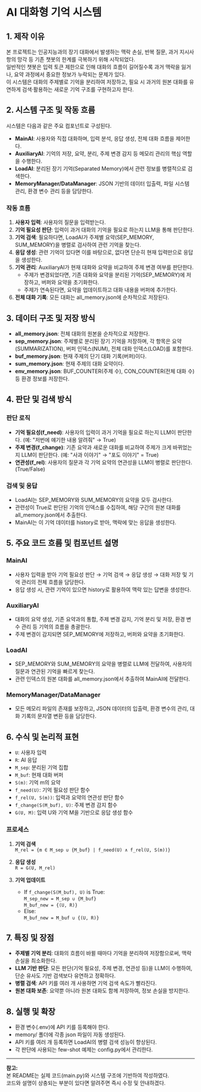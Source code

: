# AI 대화형 기억 시스템

## 1. 제작 이유

본 프로젝트는 인공지능과의 장기 대화에서 발생하는 맥락 손실, 반복 질문, 과거 지시사항의 망각 등 기존 챗봇의 한계를 극복하기 위해 시작되었다.  
일반적인 챗봇은 입력 토큰 제한으로 인해 대화의 흐름이 길어질수록 과거 맥락을 잃거나, 요약 과정에서 중요한 정보가 누락되는 문제가 있다.  
이 시스템은 대화의 주제별로 기억을 분리하여 저장하고, 필요 시 과거의 원본 대화를 유연하게 검색·활용하는 새로운 기억 구조를 구현하고자 한다.

## 2. 시스템 구조 및 작동 흐름

시스템은 다음과 같은 주요 컴포넌트로 구성된다.

- **MainAI**: 사용자와 직접 대화하며, 입력 분석, 응답 생성, 전체 대화 흐름을 제어한다.
- **AuxiliaryAI**: 기억의 저장, 요약, 분리, 주제 변경 감지 등 메모리 관리의 핵심 역할을 수행한다.
- **LoadAI**: 분리된 장기 기억(Separated Memory)에서 관련 정보를 병렬적으로 검색한다.
- **MemoryManager/DataManager**: JSON 기반의 데이터 입출력, 파일 시스템 관리, 환경 변수 관리 등을 담당한다.

### 작동 흐름

1. **사용자 입력**: 사용자의 질문을 입력받는다.
2. **기억 필요성 판단**: 입력이 과거 대화의 기억을 필요로 하는지 LLM을 통해 판단한다.
3. **기억 검색**: 필요하다면, LoadAI가 주제별 요약(SEP_MEMORY, SUM_MEMORY)을 병렬로 검사하여 관련 기억을 찾는다.
4. **응답 생성**: 관련 기억이 있다면 이를 바탕으로, 없다면 단순히 현재 입력만으로 응답을 생성한다.
5. **기억 관리**: AuxiliaryAI가 현재 대화와 요약을 비교하여 주제 변경 여부를 판단한다.
    - 주제가 변경되었다면, 기존 대화와 요약을 분리된 기억(SEP_MEMORY)에 저장하고, 버퍼와 요약을 초기화한다.
    - 주제가 연속된다면, 요약을 업데이트하고 대화 내용을 버퍼에 추가한다.
6. **전체 대화 기록**: 모든 대화는 all_memory.json에 순차적으로 저장된다.

## 3. 데이터 구조 및 저장 방식

- **all_memory.json**: 전체 대화의 원본을 순차적으로 저장한다.
- **sep_memory.json**: 주제별로 분리된 장기 기억을 저장하며, 각 항목은 요약(SUMMARIZATION), 버퍼 인덱스(NUM), 전체 대화 인덱스(LOAD)를 포함한다.
- **buf_memory.json**: 현재 주제의 단기 대화 기록(버퍼)이다.
- **sum_memory.json**: 현재 주제의 대화 요약이다.
- **env_memory.json**: BUF_COUNTER(주제 수), CON_COUNTER(전체 대화 수) 등 환경 정보를 저장한다.

## 4. 판단 및 검색 방식

### 판단 로직

- **기억 필요성(f_need)**: 사용자의 입력이 과거 기억을 필요로 하는지 LLM이 판단한다. (예: "저번에 얘기한 내용 알려줘" → True)
- **주제 변경(f_change)**: 기존 요약과 새로운 대화를 비교하여 주제가 크게 바뀌었는지 LLM이 판단한다. (예: "사과 이야기" → "포도 이야기" = True)
- **연관성(f_rel)**: 사용자의 질문과 각 기억 요약의 연관성을 LLM이 병렬로 판단한다. (True/False)

### 검색 및 응답

- LoadAI는 SEP_MEMORY와 SUM_MEMORY의 요약을 모두 검사한다.
- 관련성이 True로 판단된 기억의 인덱스를 수집하여, 해당 구간의 원본 대화를 all_memory.json에서 추출한다.
- MainAI는 이 기억 데이터를 history로 받아, 맥락에 맞는 응답을 생성한다.

## 5. 주요 코드 흐름 및 컴포넌트 설명

### MainAI

- 사용자 입력을 받아 기억 필요성 판단 → 기억 검색 → 응답 생성 → 대화 저장 및 기억 관리의 전체 흐름을 담당한다.
- 응답 생성 시, 관련 기억이 있으면 history로 활용하여 맥락 있는 답변을 생성한다.

### AuxiliaryAI

- 대화의 요약 생성, 기존 요약과의 통합, 주제 변경 감지, 기억 분리 및 저장, 환경 변수 관리 등 기억의 흐름을 총괄한다.
- 주제 변경이 감지되면 SEP_MEMORY에 저장하고, 버퍼와 요약을 초기화한다.

### LoadAI

- SEP_MEMORY와 SUM_MEMORY의 요약을 병렬로 LLM에 전달하여, 사용자의 질문과 연관된 기억을 빠르게 찾는다.
- 관련 인덱스의 원본 대화를 all_memory.json에서 추출하여 MainAI에 전달한다.

### MemoryManager/DataManager

- 모든 메모리 파일의 존재를 보장하고, JSON 데이터의 입출력, 환경 변수의 관리, 대화 기록의 문자열 변환 등을 담당한다.

## 6. 수식 및 논리적 표현

- `U`: 사용자 입력
- `R`: AI 응답
- `M_sep`: 분리된 기억 집합
- `M_buf`: 현재 대화 버퍼
- `S(m)`: 기억 m의 요약
- `f_need(U)`: 기억 필요성 판단 함수
- `f_rel(U, S(m))`: 입력과 요약의 연관성 판단 함수
- `f_change(S(M_buf), U)`: 주제 변경 감지 함수
- `G(U, M)`: 입력 U와 기억 M을 기반으로 응답 생성 함수

### 프로세스

1. **기억 검색**  
   `M_rel = {m ∈ M_sep ∪ {M_buf} | f_need(U) ∧ f_rel(U, S(m))}`

2. **응답 생성**  
   `R = G(U, M_rel)`

3. **기억 업데이트**  
   - If `f_change(S(M_buf), U)` is True:  
     `M_sep_new = M_sep ∪ {M_buf}`  
     `M_buf_new = {(U, R)}`
   - Else:  
     `M_buf_new = M_buf ∪ {(U, R)}`

## 7. 특징 및 장점

- **주제별 기억 분리**: 대화의 흐름이 바뀔 때마다 기억을 분리하여 저장함으로써, 맥락 손실을 최소화한다.
- **LLM 기반 판단**: 모든 판단(기억 필요성, 주제 변경, 연관성 등)을 LLM이 수행하여, 단순 유사도 기반 검색보다 유연하고 정확하다.
- **병렬 검색**: API 키를 여러 개 사용하면 기억 검색 속도가 빨라진다.
- **원본 대화 보존**: 요약뿐 아니라 원본 대화도 함께 저장하여, 정보 손실을 방지한다.

## 8. 실행 및 확장

- 환경 변수(.env)에 API 키를 등록해야 한다.
- memory/ 폴더에 각종 json 파일이 자동 생성된다.
- API 키를 여러 개 등록하면 LoadAI의 병렬 검색 성능이 향상된다.
- 각 판단에 사용되는 few-shot 예제는 config.py에서 관리한다.

---

**참고:**  
본 README는 실제 코드(main.py)와 시스템 구조에 기반하여 작성하였다.  
코드와 설명이 상충되는 부분이 있다면 알려주면 즉시 수정 및 안내하겠다.

